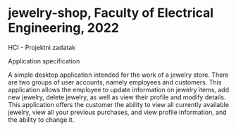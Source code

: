 # jewelry-shop, Faculty of Electrical Engineering, 2022

HCI - Projektni zadatak

Application specification

A simple desktop application intended for the work of a jewelry store.
There are two groups of user accounts, namely employees and customers.
This application allows the employee to update information on jewelry items, add new jewelry, delete jewelry, as well as view their profile and modify details.
This application offers the customer the ability to view all currently available jewelry, view all your previous purchases, and view profile information, and the ability to change it.

